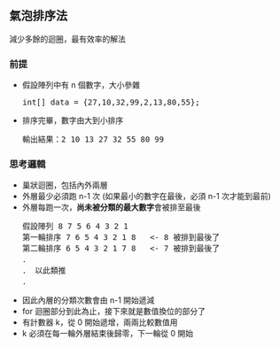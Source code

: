 <h2>氣泡排序法</h2>
減少多餘的迴圈，最有效率的解法
<h3>前提</h3>
<ul>
<li>假設陣列中有 n 個數字，大小參雜</li>
  <pre>int[] data = {27,10,32,99,2,13,80,55}; </pre>
<li>排序完畢，數字由大到小排序</li>
  <pre>輸出結果：2 10 13 27 32 55 80 99 </pre>
</ul>

<h3>思考邏輯</h3>
<ul>
  <li>巢狀迴圈，包括內外兩層</li>
  <li>外層最少必須跑 n-1 次 (如果最小的數字在最後，必須 n-1 次才能到最前)</li>
  <li>外層每跑一次，<strong>尚未被分類的最大數字</strong>會被排至最後</li>
  <pre>假設陣列 8 7 5 6 4 3 2 1
第一輪排序 7 6 5 4 3 2 1 8   <- 8 被排到最後了
第二輪排序 6 5 4 3 2 1 7 8   <- 7 被排到最後了 
．
． 以此類推
．</pre>
  <li>因此內層的分類次數會由 n-1 開始遞減</li>
  <li>for 迴圈部分到此為止，接下來就是數值換位的部分了</li>
  <li>有計數器 k，從 0 開始遞增，兩兩比較數值用</li>
  <li>k 必須在每一輪外層結束後歸零，下一輪從 0 開始</li>
</ul>
